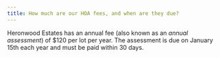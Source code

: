 ```yaml
---
title: How much are our HOA fees, and when are they due?
---
```


Heronwood Estates has an annual fee (also known as an *annual assessment*) of $120 per lot per year. The assessment is due on January 15th each year and must be paid within 30 days.
